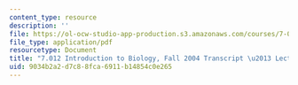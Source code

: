 ```yaml
---
content_type: resource
description: ''
file: https://ol-ocw-studio-app-production.s3.amazonaws.com/courses/7-01sc-fundamentals-of-biology-fall-2011/9034b2a2d7c88fca6911b14854c0e265_7_0122004L09.pdf
file_type: application/pdf
resourcetype: Document
title: "7.012 Introduction to Biology, Fall 2004 Transcript \u2013 Lecture 9"
uid: 9034b2a2-d7c8-8fca-6911-b14854c0e265
---
```

